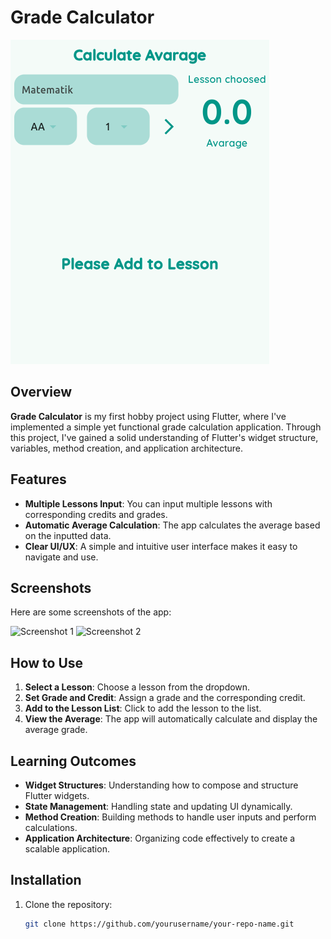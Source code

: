 # Grade Calculator

![App Screenshots](https://github.com/alialtin10/dynamic_notion/blob/master/image/a.png)

## Overview

**Grade Calculator** is my first hobby project using Flutter, where I've implemented a simple yet functional grade calculation application. Through this project, I've gained a solid understanding of Flutter's widget structure, variables, method creation, and application architecture.

## Features

- **Multiple Lessons Input**: You can input multiple lessons with corresponding credits and grades.
- **Automatic Average Calculation**: The app calculates the average based on the inputted data.
- **Clear UI/UX**: A simple and intuitive user interface makes it easy to navigate and use.

## Screenshots

Here are some screenshots of the app:

![Screenshot 1](https://github.com/yourusername/your-repo-name/blob/main/path-to-image-1.png)
![Screenshot 2](https://github.com/yourusername/your-repo-name/blob/main/path-to-image-2.png)

## How to Use

1. **Select a Lesson**: Choose a lesson from the dropdown.
2. **Set Grade and Credit**: Assign a grade and the corresponding credit.
3. **Add to the Lesson List**: Click to add the lesson to the list.
4. **View the Average**: The app will automatically calculate and display the average grade.

## Learning Outcomes

- **Widget Structures**: Understanding how to compose and structure Flutter widgets.
- **State Management**: Handling state and updating UI dynamically.
- **Method Creation**: Building methods to handle user inputs and perform calculations.
- **Application Architecture**: Organizing code effectively to create a scalable application.

## Installation

1. Clone the repository:

   ```bash
   git clone https://github.com/yourusername/your-repo-name.git
